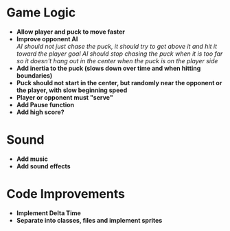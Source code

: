 # Game Logic
- **Allow player and puck to move faster**
- **Improve opponent AI**  
  *AI should not just chase the puck, it should try to get above it and hit it toward the player goal*
  *AI should stop chasing the puck when it is too far so it doesn't hang out in the center when the puck is on the player side*
- **Add inertia to the puck (slows down over time and when hitting boundaries)**
- **Puck should not start in the center, but randomly near the opponent or the player, with slow beginning speed**
- **Player or opponent must "serve"**
- **Add Pause function**
- **Add high score?**

# Sound
- **Add music**
- **Add sound effects**

# Code Improvements
- **Implement Delta Time**
- **Separate into classes, files and implement sprites**